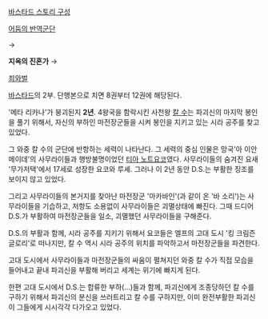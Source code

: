 [바스타드 스토리 구성](%EB%B0%94%EC%8A%A4%ED%83%80%EB%93%9C.md)

[어둠의 반역군단](%EB%B0%94%EC%8A%A4%ED%83%80%EB%93%9C/%EC%96%B4%EB%91%A0%EC%9D%98%20%EB%B0%98%EC%97%AD%EA%B5%B0%EB%8B%A8.md)

→

**지옥의 진혼가**
→

[죄와벌](%EB%B0%94%EC%8A%A4%ED%83%80%EB%93%9C/%EC%A3%84%EC%99%80%20%EB%B2%8C.md)

  
[바스타드](%EB%B0%94%EC%8A%A4%ED%83%80%EB%93%9C.md)의 2부. 단행본으로 치면 8권부터 12권에
해당된다.

'메타 리카나'가 붕괴된지 **2년**. 4왕국을 함락시킨 사천왕 [칼 수](%EC%B9%BC%20%EC%88%98.md)는 파괴신의
마지막 봉인을 풀기 위해서, 자신의 부하인 마전장군들을 시켜 봉인을 지키고 있는 시라 공주를 찾고 있었다.

그 와중 칼 수의 군단에 반항하는 세력이 나타난다. 그 세력의 중심 인물은 망국'아 이안 메이데'의 사무라이들과 행방불명이었던 [티아 노트요코](%ED%8B%B0%EC%95%84%20%EB%85%B8%ED%8A%B8%20%EC%9A%94%EC%BD%94.md)였다.
사무라이들의 숨겨진 요새 '무가저택'에서 17세로 성장한 요코와 루셰. 그러나 이 2년 동안 D.S.는 부활한 징조를 보이지 않고 있었다.

그리고 사무라이들의 본거지를 찾아난 마전장군 '마카바인'(과 같이 온 '바 소리')는 사무라이들을 기습하고, 저항도 소용없이 사무라이들은
괴멸상태에 빠진다. 그때 드디어 D.S.가 부활하여 마전장군들을 일소, 괴멸했던 사무라이들을 구해준다.  

D.S.의 부활과 함께, 시라 공주를 지키기 위해서 요코들은 엘프의 고대 도시 '킹 크림즌 글로리'로 떠나지만, 칼 수 역시 시라 공주의
위치를 파악하고서 마전장군들을 파견한다.  

고대 도시에서 사무라이들과 마전장군들의 싸움이 펼쳐지던 와중 칼 수가 직접 모습을 들어내고 끝내 파괴신을 부활해 버리고 세계는 위기에 빠지게
된다.  

한편 고대 도시에서 D.S.는 합류한 부하(…)들과 함께, 파괴신에게 조종당하던 칼 수를 구하기 위해서 파괴신의 분신을 쓰러트리고 칼 수를
구하지만, 이미 완전부활한 파괴신이 그들에게 시시각각 다가오고 있었다.  

